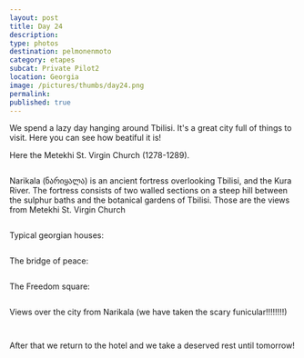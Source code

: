 ```yaml
---
layout: post
title: Day 24
description: 
type: photos
destination: pelmonenmoto
category: etapes
subcat: Private Pilot2
location: Georgia
image: /pictures/thumbs/day24.png
permalink: 
published: true
---
```


We spend a lazy day hanging around Tbilisi. It's a great city full of things to visit. Here you can see how beatiful it is!

Here the Metekhi St. Virgin Church (1278-1289).

<p><a
href="https://lh3.googleusercontent.com/lBI_ym7ULwuXg9O0EXXyPVkYtI1AmUVvVIKX0pM6aJoD2IPtzMrx_OFbf3Pm-ouhesGVfd759eXudYaaATLcCqJU6XS8CRzmA6B-FiBVLZ_Ucj2a8TsGxk4AL6TeVUp-2Xb7jHMf36fYdX81i-u7beOc8P36azOd0tA2Yz6m2uCZjpR1gbF9seWjg9eF5P2-btsOLnbbZTt38_B_ZRR-cWB5BisX4pCrpYFbYpV-yrUj9N00fXtjhlsr43z6u0TtrStuY2aMJchpeQR4Mwc0ZVtlvsIlrwIkp33jNX6U7I5So6AZz6uVEh35Mppf3t7zgcp0iNgQZatS820CEyTUU-N03N6-utschsUk35b7R7ggULkHzjjiWKL3uBJCyH9Ws_qjMA7fA7NnbVqRutZkvafCQ2uWXTsqYHE9N8JrFkRf32sg2G-l3caKa2YLS3V0UQ8TGD7VuT5yoF42wJp0gfW1Zb-vBvv5I6WyMY3jiiu0gdOKORIS2-lzr2AkF-PaSKCqV3fhBm_iyeMmdcDUkKsZFIVGrvud5BkCdLgpNKyQKNQIunYofvRqyrJBPFVg5XfLIbKNEmhUSc8WxP_MP9OQOJ4ijQDmesUGz-C7DnB9IououoE_ZNzsDlDqDF_4mAIyPf-RfdmmwutSEt3IHll6jheSF6G0pQ=w595-h793-no"><img 
src="https://lh3.googleusercontent.com/lBI_ym7ULwuXg9O0EXXyPVkYtI1AmUVvVIKX0pM6aJoD2IPtzMrx_OFbf3Pm-ouhesGVfd759eXudYaaATLcCqJU6XS8CRzmA6B-FiBVLZ_Ucj2a8TsGxk4AL6TeVUp-2Xb7jHMf36fYdX81i-u7beOc8P36azOd0tA2Yz6m2uCZjpR1gbF9seWjg9eF5P2-btsOLnbbZTt38_B_ZRR-cWB5BisX4pCrpYFbYpV-yrUj9N00fXtjhlsr43z6u0TtrStuY2aMJchpeQR4Mwc0ZVtlvsIlrwIkp33jNX6U7I5So6AZz6uVEh35Mppf3t7zgcp0iNgQZatS820CEyTUU-N03N6-utschsUk35b7R7ggULkHzjjiWKL3uBJCyH9Ws_qjMA7fA7NnbVqRutZkvafCQ2uWXTsqYHE9N8JrFkRf32sg2G-l3caKa2YLS3V0UQ8TGD7VuT5yoF42wJp0gfW1Zb-vBvv5I6WyMY3jiiu0gdOKORIS2-lzr2AkF-PaSKCqV3fhBm_iyeMmdcDUkKsZFIVGrvud5BkCdLgpNKyQKNQIunYofvRqyrJBPFVg5XfLIbKNEmhUSc8WxP_MP9OQOJ4ijQDmesUGz-C7DnB9IououoE_ZNzsDlDqDF_4mAIyPf-RfdmmwutSEt3IHll6jheSF6G0pQ=w595-h793-no" alt=""></a></p>

Narikala (ნარიყალა) is an ancient fortress overlooking Tbilisi, and the Kura River. The fortress consists of two walled sections on a steep hill between the sulphur baths and the botanical gardens of Tbilisi. Those are the views from Metekhi St. Virgin Church 

<p><a
href="https://lh3.googleusercontent.com/Zr7ShCV_-zXEdlV-UDcg5_cyHDYhKdQyV17haAiqcn3L3ZT5dzToM9ohP-C_U_E3ka_NwwnuhIaQfgUZuqLbka46BaIaIo6siO7TYKmVUIMGEWsIpT19ICuUl8sazT_Z-PHSjNKVgw2exMkKdshS-2PCGBJ_43-cyuPZ3mupLxMoJu_b6W04zBBatH1Ut_3DTpkbAesdBl5TEFmEsu0XBO6aw9yQQC72kut9kzrQ8iAORBu_qHKNA7CLoeSdYZZ4IJMt9uIbYOLZzYK6dTqluqQGSTRs1bS5HvJo-KUf9MIfAJWZDunoSWEZB5AaTETR9lxOAcMWwPrJHLlG1Mxb_75sIVlUwzx0RCFXdep5jM868SHx5F2EQdDl3o2UaPls0dtzCFiMDElJhsL7v_fsyG8FRGlOMqZYMlW9xKb5PP-dMGhw0hupLHaY1vu57uu05rSpiidDNUlwYUIwZnfpOLbeTGZmcNn8WQ7DbHbU-1ZfvQJoAR6dSXEQy3S8W1yaVRWgDHESL3J-7l50N-VY4MF7qhqQOvFB6TykeSPfxt9emzqW_ZMqt-4bnZ40wsEFGdBbxNSLaP30ZOFdn3gWg_y26aLQDfo4WY-hvUo7nqu0_oSp0LkAvwayxNtZCsdz7Wr53pIK02vfDA4wvGW5Zth_F5azPMn5og=w845-h634-no"><img 
src="https://lh3.googleusercontent.com/Zr7ShCV_-zXEdlV-UDcg5_cyHDYhKdQyV17haAiqcn3L3ZT5dzToM9ohP-C_U_E3ka_NwwnuhIaQfgUZuqLbka46BaIaIo6siO7TYKmVUIMGEWsIpT19ICuUl8sazT_Z-PHSjNKVgw2exMkKdshS-2PCGBJ_43-cyuPZ3mupLxMoJu_b6W04zBBatH1Ut_3DTpkbAesdBl5TEFmEsu0XBO6aw9yQQC72kut9kzrQ8iAORBu_qHKNA7CLoeSdYZZ4IJMt9uIbYOLZzYK6dTqluqQGSTRs1bS5HvJo-KUf9MIfAJWZDunoSWEZB5AaTETR9lxOAcMWwPrJHLlG1Mxb_75sIVlUwzx0RCFXdep5jM868SHx5F2EQdDl3o2UaPls0dtzCFiMDElJhsL7v_fsyG8FRGlOMqZYMlW9xKb5PP-dMGhw0hupLHaY1vu57uu05rSpiidDNUlwYUIwZnfpOLbeTGZmcNn8WQ7DbHbU-1ZfvQJoAR6dSXEQy3S8W1yaVRWgDHESL3J-7l50N-VY4MF7qhqQOvFB6TykeSPfxt9emzqW_ZMqt-4bnZ40wsEFGdBbxNSLaP30ZOFdn3gWg_y26aLQDfo4WY-hvUo7nqu0_oSp0LkAvwayxNtZCsdz7Wr53pIK02vfDA4wvGW5Zth_F5azPMn5og=w845-h634-no" alt=""></a></p>

Typical georgian houses:

<p><a
href="https://lh3.googleusercontent.com/cvnIq_NliaO2XwDYA1flG-EpnPXobuDVswIyE4JOKbmRFWemy2pTPSHS1u2yydenLPhAZXsTH-sHaTiShkqfcmNHjAXHUbuVSZq6N9jiz0nrHPEXIazKT3nArPixG4ObUVUvDd6dZj9ftH4ckH1QC7pb-Dnfa3qXwTCTZbY8x7vnVNPAeXcL_QKoTL0JYzXpDLqK9_STS97uHQL5vwbli3sHcVVNKdmHP07XcVJ4jZKDOnfsMVl4oIJ-u0XDKwNDPPkwJMJy05KzbjXgLXJe15hbdwNvHB7fKB-cfXRoSX4FsrK3GobitqrX0HVLZb0Kks1r6-g07llK7CHfDRvv7xWS-1mcPmR3pec7Q5Avfvw1HcnKMDfW_SVMhA8zRNu9fTTsLeroQl85o_v0BFSvZY_aWWQqveAkTJvDknV7WZas3I9597EoTBfQsbcyy3ztnISE-S6boBizGww_BFSUShh-FQ6-2PyDXS81z8IA3uqAGQN6blf7g-Ta8_wTxBiRbCePNqWvP89oHfOYs93-PFEasEN3PNkxrWMQEGgOI3aBw2as-_BEZRJ1xNu8xi_hcp_5DqPOS0jv11RiyPdKPlnUWnQW3hUtoUVSvQvTekUrqlNlA5t7uPWvjec0GPE5Fw-VbWagb85Wl4UhaMaCm2FJoFkqSox0ig=w845-h634-no"><img 
src="https://lh3.googleusercontent.com/cvnIq_NliaO2XwDYA1flG-EpnPXobuDVswIyE4JOKbmRFWemy2pTPSHS1u2yydenLPhAZXsTH-sHaTiShkqfcmNHjAXHUbuVSZq6N9jiz0nrHPEXIazKT3nArPixG4ObUVUvDd6dZj9ftH4ckH1QC7pb-Dnfa3qXwTCTZbY8x7vnVNPAeXcL_QKoTL0JYzXpDLqK9_STS97uHQL5vwbli3sHcVVNKdmHP07XcVJ4jZKDOnfsMVl4oIJ-u0XDKwNDPPkwJMJy05KzbjXgLXJe15hbdwNvHB7fKB-cfXRoSX4FsrK3GobitqrX0HVLZb0Kks1r6-g07llK7CHfDRvv7xWS-1mcPmR3pec7Q5Avfvw1HcnKMDfW_SVMhA8zRNu9fTTsLeroQl85o_v0BFSvZY_aWWQqveAkTJvDknV7WZas3I9597EoTBfQsbcyy3ztnISE-S6boBizGww_BFSUShh-FQ6-2PyDXS81z8IA3uqAGQN6blf7g-Ta8_wTxBiRbCePNqWvP89oHfOYs93-PFEasEN3PNkxrWMQEGgOI3aBw2as-_BEZRJ1xNu8xi_hcp_5DqPOS0jv11RiyPdKPlnUWnQW3hUtoUVSvQvTekUrqlNlA5t7uPWvjec0GPE5Fw-VbWagb85Wl4UhaMaCm2FJoFkqSox0ig=w845-h634-no" alt=""></a></p>

The bridge of peace:

<p><a
href="https://lh3.googleusercontent.com/xuku4eH-W8h1Pen4PAQlUMJDjX_FDv0He6g0oNStn61aA0GIt23-wLU_gX8dXute7n1p_bLeAJdbciZclSfJDouSrF_v4BNiF0naBXtgCaVh88b3dmnxK-OjAhNK8A9d33ZbZbbr3a_34uXYVxpBFOPUAK0UWA2-VwUv6H9IYxrEjBWeF8iNEpATPgEZND190vU0EdVVWpYw6hxOxXuV1RVLlSzgElKYFm0pFljYEdNbQ4XAf4r2p3y4YUzpSUk876tNdf06M6IRn3N66VR49RgUKZEUGzMYap-TilcR-TbEfL5M7ot3QBN34Cn-N8kIByoHXI6i35vWxdyxLqW2zPvIJG67w6KcgqYnW37_CO7__EbpzHyRqolgcpgn2q1y0eBYp3YZgxxsdwIu034OViwENHuYTNlcNNhFnQsqzWmiwP29Gdz_KHe3upKqkBJgYCyihR0fvXLk7TTQAJZ2q2myhfUFc3-ssri6etUqkrgAiqFmL_a2ppjfqZ7mUJv5oZCc7YJmHIqL9_tl5SPYci8_u9MaNA2L8ZpTC_wjiY_Vz0fijqh7hX-wo1fZGP04OEk-1GNSaXZI40-u9xtyvOyCoLsruilDBpFpHFnQfGeiNvZa0B6vz3LOTDHFUVtMbeL9clxlZT7mZzRNi-um6Spip0VNnMz68A=w845-h634-no"><img 
src="https://lh3.googleusercontent.com/xuku4eH-W8h1Pen4PAQlUMJDjX_FDv0He6g0oNStn61aA0GIt23-wLU_gX8dXute7n1p_bLeAJdbciZclSfJDouSrF_v4BNiF0naBXtgCaVh88b3dmnxK-OjAhNK8A9d33ZbZbbr3a_34uXYVxpBFOPUAK0UWA2-VwUv6H9IYxrEjBWeF8iNEpATPgEZND190vU0EdVVWpYw6hxOxXuV1RVLlSzgElKYFm0pFljYEdNbQ4XAf4r2p3y4YUzpSUk876tNdf06M6IRn3N66VR49RgUKZEUGzMYap-TilcR-TbEfL5M7ot3QBN34Cn-N8kIByoHXI6i35vWxdyxLqW2zPvIJG67w6KcgqYnW37_CO7__EbpzHyRqolgcpgn2q1y0eBYp3YZgxxsdwIu034OViwENHuYTNlcNNhFnQsqzWmiwP29Gdz_KHe3upKqkBJgYCyihR0fvXLk7TTQAJZ2q2myhfUFc3-ssri6etUqkrgAiqFmL_a2ppjfqZ7mUJv5oZCc7YJmHIqL9_tl5SPYci8_u9MaNA2L8ZpTC_wjiY_Vz0fijqh7hX-wo1fZGP04OEk-1GNSaXZI40-u9xtyvOyCoLsruilDBpFpHFnQfGeiNvZa0B6vz3LOTDHFUVtMbeL9clxlZT7mZzRNi-um6Spip0VNnMz68A=w845-h634-no" alt=""></a></p>

The Freedom square:

<p><a
href="https://lh3.googleusercontent.com/7nQP4TgRG1uXcCOJqETnztiGqMG5m8ZFMnPGPR62zMAWc9MdABNp4NDk2vLv3U4l-fsQkuPl71NAS7LrT_YuR9iAKt6NDEi-3nRybe8-milvBtF6lHOHU-N2rPnptkGueG6pI2PlsLxKU36sMf-xq8esU2wXh6JAnj7k8z_F7vfjeVATgriLXY9Siubx7Xr8lsduVvLHxCTdf1umq4BZwjBiHT58fTHC8yfgIpSgNKUcTn3kXejaeqeh-o1vr7lEna0N_dXrR6g4K8elEC6GsCuXhsgI_qpJpeTEOTDc4v0fmpdd-NdNgAXhl1rPAfF53x20asj9cdMSd9S_UttR5JSA6uSNzKYcG9SGnvNt2a8O0gs3OdsdsujrmTBEBvaS80l6mMuUjafnFWyYjEr1Q6XR6E7A039rxphL04xR3k14cVfdwLSKhhZi7sXo6nDnbHmktPCMtzyFPhDHnnnolLDpk9RjS1GjlPHev09SRfwAD355rh7GVndnX9VlfsZgNtB9_VHShMEMQcBWis2sl_BvAlnm7vjnvkNj5ZHY2lRVWbBquUlvchTkVNiMshWGggMCulONuIEUL-Y0Kgz3IdVzNZpt_uOLyUaS5tmvxzQcESuYL2r3eD-IpoG2TsFJiV2EDmfnnceha4bqXKcpmqaGQkxhnStMtw=w1059-h794-no"><img 
src="https://lh3.googleusercontent.com/7nQP4TgRG1uXcCOJqETnztiGqMG5m8ZFMnPGPR62zMAWc9MdABNp4NDk2vLv3U4l-fsQkuPl71NAS7LrT_YuR9iAKt6NDEi-3nRybe8-milvBtF6lHOHU-N2rPnptkGueG6pI2PlsLxKU36sMf-xq8esU2wXh6JAnj7k8z_F7vfjeVATgriLXY9Siubx7Xr8lsduVvLHxCTdf1umq4BZwjBiHT58fTHC8yfgIpSgNKUcTn3kXejaeqeh-o1vr7lEna0N_dXrR6g4K8elEC6GsCuXhsgI_qpJpeTEOTDc4v0fmpdd-NdNgAXhl1rPAfF53x20asj9cdMSd9S_UttR5JSA6uSNzKYcG9SGnvNt2a8O0gs3OdsdsujrmTBEBvaS80l6mMuUjafnFWyYjEr1Q6XR6E7A039rxphL04xR3k14cVfdwLSKhhZi7sXo6nDnbHmktPCMtzyFPhDHnnnolLDpk9RjS1GjlPHev09SRfwAD355rh7GVndnX9VlfsZgNtB9_VHShMEMQcBWis2sl_BvAlnm7vjnvkNj5ZHY2lRVWbBquUlvchTkVNiMshWGggMCulONuIEUL-Y0Kgz3IdVzNZpt_uOLyUaS5tmvxzQcESuYL2r3eD-IpoG2TsFJiV2EDmfnnceha4bqXKcpmqaGQkxhnStMtw=w1059-h794-no" alt=""></a></p>

Views over the city from Narikala (we have taken the scary funicular!!!!!!!!)

<p><a
href="https://lh3.googleusercontent.com/60e4xsgNkheO7p3hgsx08VXEW11aukxEuCNHDQ2xeHPUMv6TgTLrSrU-zUxI-ckNOnK0mVvHJ48IKPZZSbCsb0PuFAoDUu_NzwON5X0-eNlSbe2M8zW1_5krBPOw70qmJxGC9ON65C07RdPLaYMLjDdNY3WrUipo7ouOJQwMyYp5CfGHj-0aUuzlDPf5mQctiHGjNdZT5khJERfcnESVKZyxAYwz2tYz4nf6LKa76nsqNKzbR6RfoyMeu5OdpNXd0GNW8CSc88qOAnLooKyIlA-da70WbU5QlMSIyDUzSbigSw_ivb4e7KgLpLeqHIBKX0xfrFN3dO2U_JFJ6n1hw_TN_8H34hNTKLI6REQ6PaDN3gkUYxVCzLJ84kREqdU0VyeebnmrgVXn8JGX7IU9xBwMHQAR1NH-tUqywF3ANPturCfIYFmNOA_aKlkijXZSAyFhSftmhkmfmTM88CZ_4dkJhRyKRaDGiLhlo3b9tSt3jHFhRwQTgek6-1dTIFZlTilQ0VBE5lW9qY2hRpabW9BdUclmVRoCrtKM4s1MDRiU6s2cHrH7fLT539_mbvwajSBPm8UgGV78__m62VUcXa0m0UqKoI7u_nxrwK95skyXm5Kyv-BBI_oZDh9nTjygRLsngru3cvvq_MqleBohzyKSIMnOn6GvKg=w845-h634-no"><img 
src="https://lh3.googleusercontent.com/60e4xsgNkheO7p3hgsx08VXEW11aukxEuCNHDQ2xeHPUMv6TgTLrSrU-zUxI-ckNOnK0mVvHJ48IKPZZSbCsb0PuFAoDUu_NzwON5X0-eNlSbe2M8zW1_5krBPOw70qmJxGC9ON65C07RdPLaYMLjDdNY3WrUipo7ouOJQwMyYp5CfGHj-0aUuzlDPf5mQctiHGjNdZT5khJERfcnESVKZyxAYwz2tYz4nf6LKa76nsqNKzbR6RfoyMeu5OdpNXd0GNW8CSc88qOAnLooKyIlA-da70WbU5QlMSIyDUzSbigSw_ivb4e7KgLpLeqHIBKX0xfrFN3dO2U_JFJ6n1hw_TN_8H34hNTKLI6REQ6PaDN3gkUYxVCzLJ84kREqdU0VyeebnmrgVXn8JGX7IU9xBwMHQAR1NH-tUqywF3ANPturCfIYFmNOA_aKlkijXZSAyFhSftmhkmfmTM88CZ_4dkJhRyKRaDGiLhlo3b9tSt3jHFhRwQTgek6-1dTIFZlTilQ0VBE5lW9qY2hRpabW9BdUclmVRoCrtKM4s1MDRiU6s2cHrH7fLT539_mbvwajSBPm8UgGV78__m62VUcXa0m0UqKoI7u_nxrwK95skyXm5Kyv-BBI_oZDh9nTjygRLsngru3cvvq_MqleBohzyKSIMnOn6GvKg=w845-h634-no" alt=""></a></p>

<p><a
href="https://lh3.googleusercontent.com/udQBHaJNbFJYIAMhu_VDge0sBMkLNuFEkry7ij5vD81K6iPP1JXXHW3uisNITmUI-cNnNZH2aFGtndIUT0R-pu-EgGLdIMhfSYxPdjHdT_g0bQT7wYwq33mcqcJLjgSZIEIbQWnZsPaSU-vFAu7jqHb19eJDZGKsARfjzYqgASLJ2ZLj1CDsqEsIwi7Wiet_zfU7qdikBd7rInEMC-lchIBT0osB-wqExta_4MlVtbvWY_p9w2zrDHTgh-rKoa8dT_EP8VXmP4WevJUDcLP--_HPKHvybYER0IcPVbaZHOP_sQCv7jpN1z02Hg-5h41RAkoaxO97RCA9w-TnyYU67Jsxg5P3Cct4kSD-FP-woOuKeHPkfufwc9Lp1R8jIBhDOtDULH2eZs4F5Mzh5MvcEdWAz-amtnD7y95ZekppXfoZ2HCr0Sxp9bF5F6OzIjTnvMu_5H-QwEhE3FGrJ2y9-xlaQYLFxYs96VS52gPD66JQyAfd5pbvBXBzWFQJ6kevnh7rTqzun2WLsV8EfsgSgDKP9yHTeCVzpOuiHNgSFAUGgQjeI6t3BeTcHFYVzmzKs1KzKW-DMrhyfUhqgGBZZMYZVwj8iyUZmBSv3str3Zx44dGldS0IGWU6XgkZ6aOvSDjs-767BjZCO7-gLVmZnxJCKW_nefyIDQ=w845-h634-no"><img 
src="https://lh3.googleusercontent.com/udQBHaJNbFJYIAMhu_VDge0sBMkLNuFEkry7ij5vD81K6iPP1JXXHW3uisNITmUI-cNnNZH2aFGtndIUT0R-pu-EgGLdIMhfSYxPdjHdT_g0bQT7wYwq33mcqcJLjgSZIEIbQWnZsPaSU-vFAu7jqHb19eJDZGKsARfjzYqgASLJ2ZLj1CDsqEsIwi7Wiet_zfU7qdikBd7rInEMC-lchIBT0osB-wqExta_4MlVtbvWY_p9w2zrDHTgh-rKoa8dT_EP8VXmP4WevJUDcLP--_HPKHvybYER0IcPVbaZHOP_sQCv7jpN1z02Hg-5h41RAkoaxO97RCA9w-TnyYU67Jsxg5P3Cct4kSD-FP-woOuKeHPkfufwc9Lp1R8jIBhDOtDULH2eZs4F5Mzh5MvcEdWAz-amtnD7y95ZekppXfoZ2HCr0Sxp9bF5F6OzIjTnvMu_5H-QwEhE3FGrJ2y9-xlaQYLFxYs96VS52gPD66JQyAfd5pbvBXBzWFQJ6kevnh7rTqzun2WLsV8EfsgSgDKP9yHTeCVzpOuiHNgSFAUGgQjeI6t3BeTcHFYVzmzKs1KzKW-DMrhyfUhqgGBZZMYZVwj8iyUZmBSv3str3Zx44dGldS0IGWU6XgkZ6aOvSDjs-767BjZCO7-gLVmZnxJCKW_nefyIDQ=w845-h634-no" alt=""></a></p>

After that we return to the hotel and we take a deserved rest until tomorrow!